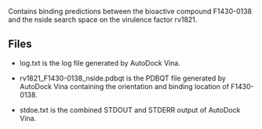 Contains binding predictions between the bioactive compound F1430-0138 and the nside search space on the virulence factor rv1821.

## Files

- log.txt is the log file generated by AutoDock Vina.

- rv1821_F1430-0138_nside.pdbqt is the PDBQT file generated by AutoDock Vina containing the orientation and binding location of F1430-0138.

- stdoe.txt is the combined STDOUT and STDERR output of AutoDock Vina.

